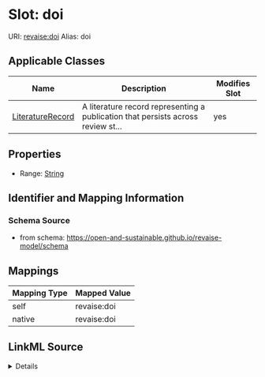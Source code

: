 

# Slot: doi 



URI: [revaise:doi](https://open-and-sustainable.github.io/revaise-model/schema/doi)
Alias: doi

<!-- no inheritance hierarchy -->





## Applicable Classes

| Name | Description | Modifies Slot |
| --- | --- | --- |
| [LiteratureRecord](LiteratureRecord.md) | A literature record representing a publication that persists across review st... |  yes  |






## Properties

* Range: [String](String.md)




## Identifier and Mapping Information






### Schema Source


* from schema: https://open-and-sustainable.github.io/revaise-model/schema




## Mappings

| Mapping Type | Mapped Value |
| ---  | ---  |
| self | revaise:doi |
| native | revaise:doi |




## LinkML Source

<details>
```yaml
name: doi
from_schema: https://open-and-sustainable.github.io/revaise-model/schema
rank: 1000
alias: doi
domain_of:
- LiteratureRecord
range: string

```
</details>
